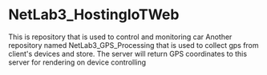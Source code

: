 # NetLab3_HostingIoTWeb
This is repository that is used to control and monitoring car
Another repository named NetLab3_GPS_Processing that is used to collect gps from client's devices and store. The server will return GPS coordinates to this server for rendering on device controlling
